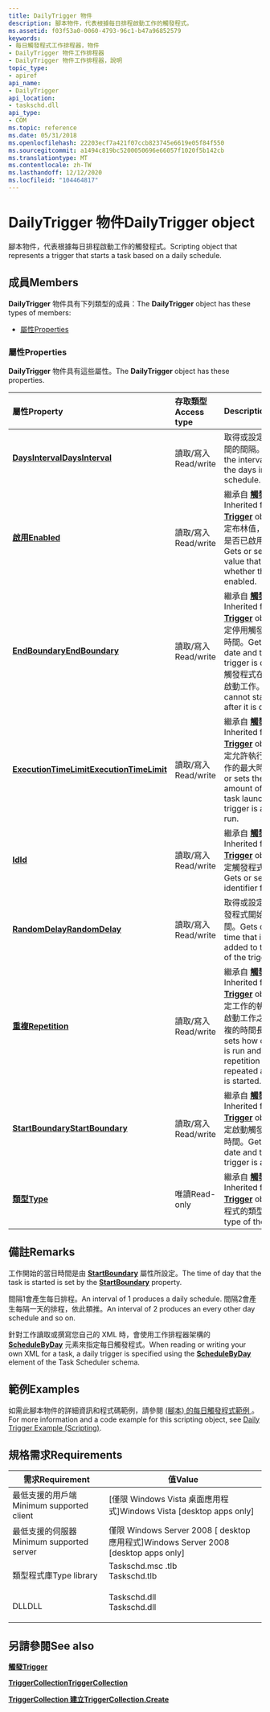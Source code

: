 ```yaml
---
title: DailyTrigger 物件
description: 腳本物件，代表根據每日排程啟動工作的觸發程式。
ms.assetid: f03f53a0-0060-4793-96c1-b47a96852579
keywords:
- 每日觸發程式工作排程器，物件
- DailyTrigger 物件工作排程器
- DailyTrigger 物件工作排程器，說明
topic_type:
- apiref
api_name:
- DailyTrigger
api_location:
- taskschd.dll
api_type:
- COM
ms.topic: reference
ms.date: 05/31/2018
ms.openlocfilehash: 22203ecf7a421f07ccb823745e6619e05f84f550
ms.sourcegitcommit: a1494c819bc5200050696e66057f1020f5b142cb
ms.translationtype: MT
ms.contentlocale: zh-TW
ms.lasthandoff: 12/12/2020
ms.locfileid: "104464817"
---
```

# <a name="dailytrigger-object"></a><span data-ttu-id="d4569-106">DailyTrigger 物件</span><span class="sxs-lookup"><span data-stu-id="d4569-106">DailyTrigger object</span></span>

<span data-ttu-id="d4569-107">腳本物件，代表根據每日排程啟動工作的觸發程式。</span><span class="sxs-lookup"><span data-stu-id="d4569-107">Scripting object that represents a trigger that starts a task based on a daily schedule.</span></span>

## <a name="members"></a><span data-ttu-id="d4569-108">成員</span><span class="sxs-lookup"><span data-stu-id="d4569-108">Members</span></span>

<span data-ttu-id="d4569-109">**DailyTrigger** 物件具有下列類型的成員：</span><span class="sxs-lookup"><span data-stu-id="d4569-109">The **DailyTrigger** object has these types of members:</span></span>

-   [<span data-ttu-id="d4569-110">屬性</span><span class="sxs-lookup"><span data-stu-id="d4569-110">Properties</span></span>](#properties)

### <a name="properties"></a><span data-ttu-id="d4569-111">屬性</span><span class="sxs-lookup"><span data-stu-id="d4569-111">Properties</span></span>

<span data-ttu-id="d4569-112">**DailyTrigger** 物件具有這些屬性。</span><span class="sxs-lookup"><span data-stu-id="d4569-112">The **DailyTrigger** object has these properties.</span></span>



| <span data-ttu-id="d4569-113">屬性</span><span class="sxs-lookup"><span data-stu-id="d4569-113">Property</span></span>                                                            | <span data-ttu-id="d4569-114">存取類型</span><span class="sxs-lookup"><span data-stu-id="d4569-114">Access type</span></span>           | <span data-ttu-id="d4569-115">Description</span><span class="sxs-lookup"><span data-stu-id="d4569-115">Description</span></span>                                                                                                                                                                                 |
|:--------------------------------------------------------------------|:----------------------|:--------------------------------------------------------------------------------------------------------------------------------------------------------------------------------------------|
| [<span data-ttu-id="d4569-116">**DaysInterval**</span><span class="sxs-lookup"><span data-stu-id="d4569-116">**DaysInterval**</span></span>](dailytrigger-daysinterval.md)<br/>        | <span data-ttu-id="d4569-117">讀取/寫入</span><span class="sxs-lookup"><span data-stu-id="d4569-117">Read/write</span></span><br/> | <span data-ttu-id="d4569-118">取得或設定排程中天數之間的間隔。</span><span class="sxs-lookup"><span data-stu-id="d4569-118">Gets or sets the interval between the days in the schedule.</span></span><br/>                                                                                                                      |
| [<span data-ttu-id="d4569-119">**啟用**</span><span class="sxs-lookup"><span data-stu-id="d4569-119">**Enabled**</span></span>](trigger-enabled.md)<br/>                       | <span data-ttu-id="d4569-120">讀取/寫入</span><span class="sxs-lookup"><span data-stu-id="d4569-120">Read/write</span></span><br/> | <span data-ttu-id="d4569-121">繼承自 [**觸發**](trigger.md) 程式物件。</span><span class="sxs-lookup"><span data-stu-id="d4569-121">Inherited from the [**Trigger**](trigger.md) object.</span></span> <span data-ttu-id="d4569-122">取得或設定布林值，這個值會指出是否已啟用觸發程式。</span><span class="sxs-lookup"><span data-stu-id="d4569-122">Gets or sets a Boolean value that indicates whether the trigger is enabled.</span></span><br/>                                                |
| [<span data-ttu-id="d4569-123">**EndBoundary**</span><span class="sxs-lookup"><span data-stu-id="d4569-123">**EndBoundary**</span></span>](trigger-endboundary.md)<br/>               | <span data-ttu-id="d4569-124">讀取/寫入</span><span class="sxs-lookup"><span data-stu-id="d4569-124">Read/write</span></span><br/> | <span data-ttu-id="d4569-125">繼承自 [**觸發**](trigger.md) 程式物件。</span><span class="sxs-lookup"><span data-stu-id="d4569-125">Inherited from the [**Trigger**](trigger.md) object.</span></span> <span data-ttu-id="d4569-126">取得或設定停用觸發程式的日期和時間。</span><span class="sxs-lookup"><span data-stu-id="d4569-126">Gets or sets the date and time when the trigger is deactivated.</span></span> <span data-ttu-id="d4569-127">觸發程式在停用之後無法啟動工作。</span><span class="sxs-lookup"><span data-stu-id="d4569-127">The trigger cannot start the task after it is deactivated.</span></span><br/> |
| [<span data-ttu-id="d4569-128">**ExecutionTimeLimit**</span><span class="sxs-lookup"><span data-stu-id="d4569-128">**ExecutionTimeLimit**</span></span>](trigger-executiontimelimit.md)<br/> | <span data-ttu-id="d4569-129">讀取/寫入</span><span class="sxs-lookup"><span data-stu-id="d4569-129">Read/write</span></span><br/> | <span data-ttu-id="d4569-130">繼承自 [**觸發**](trigger.md) 程式物件。</span><span class="sxs-lookup"><span data-stu-id="d4569-130">Inherited from the [**Trigger**](trigger.md) object.</span></span> <span data-ttu-id="d4569-131">取得或設定允許執行觸發程式之工作的最大時間量。</span><span class="sxs-lookup"><span data-stu-id="d4569-131">Gets or sets the maximum amount of time that the task launched by the trigger is allowed to run.</span></span><br/>                           |
| [<span data-ttu-id="d4569-132">**Id**</span><span class="sxs-lookup"><span data-stu-id="d4569-132">**Id**</span></span>](/windows/desktop/api/taskschd/nf-taskschd-itrigger-get_id)<br/>                                | <span data-ttu-id="d4569-133">讀取/寫入</span><span class="sxs-lookup"><span data-stu-id="d4569-133">Read/write</span></span><br/> | <span data-ttu-id="d4569-134">繼承自 [**觸發**](trigger.md) 程式物件。</span><span class="sxs-lookup"><span data-stu-id="d4569-134">Inherited from the [**Trigger**](trigger.md) object.</span></span> <span data-ttu-id="d4569-135">取得或設定觸發程式的識別碼。</span><span class="sxs-lookup"><span data-stu-id="d4569-135">Gets or sets the identifier for the trigger.</span></span><br/>                                                                               |
| [<span data-ttu-id="d4569-136">**RandomDelay**</span><span class="sxs-lookup"><span data-stu-id="d4569-136">**RandomDelay**</span></span>](dailytrigger-randomdelay.md)<br/>          | <span data-ttu-id="d4569-137">讀取/寫入</span><span class="sxs-lookup"><span data-stu-id="d4569-137">Read/write</span></span><br/> | <span data-ttu-id="d4569-138">取得或設定隨機加入至觸發程式開始時間的延遲時間。</span><span class="sxs-lookup"><span data-stu-id="d4569-138">Gets or sets a delay time that is randomly added to the start time of the trigger.</span></span><br/>                                                                                               |
| [<span data-ttu-id="d4569-139">**重複**</span><span class="sxs-lookup"><span data-stu-id="d4569-139">**Repetition**</span></span>](trigger-repetition.md)<br/>                 | <span data-ttu-id="d4569-140">讀取/寫入</span><span class="sxs-lookup"><span data-stu-id="d4569-140">Read/write</span></span><br/> | <span data-ttu-id="d4569-141">繼承自 [**觸發**](trigger.md) 程式物件。</span><span class="sxs-lookup"><span data-stu-id="d4569-141">Inherited from the [**Trigger**](trigger.md) object.</span></span> <span data-ttu-id="d4569-142">取得或設定工作的執行頻率，以及啟動工作之後重複模式重複的時間長度。</span><span class="sxs-lookup"><span data-stu-id="d4569-142">Gets or sets how often the task is run and how long the repetition pattern is repeated after the task is started.</span></span><br/>          |
| [<span data-ttu-id="d4569-143">**StartBoundary**</span><span class="sxs-lookup"><span data-stu-id="d4569-143">**StartBoundary**</span></span>](trigger-startboundary.md)<br/>           | <span data-ttu-id="d4569-144">讀取/寫入</span><span class="sxs-lookup"><span data-stu-id="d4569-144">Read/write</span></span><br/> | <span data-ttu-id="d4569-145">繼承自 [**觸發**](trigger.md) 程式物件。</span><span class="sxs-lookup"><span data-stu-id="d4569-145">Inherited from the [**Trigger**](trigger.md) object.</span></span> <span data-ttu-id="d4569-146">取得或設定啟動觸發程式的日期和時間。</span><span class="sxs-lookup"><span data-stu-id="d4569-146">Gets or sets the date and time when the trigger is activated.</span></span><br/>                                                              |
| [<span data-ttu-id="d4569-147">**類型**</span><span class="sxs-lookup"><span data-stu-id="d4569-147">**Type**</span></span>](/windows/desktop/api/taskschd/nf-taskschd-itrigger-get_type)<br/>                            | <span data-ttu-id="d4569-148">唯讀</span><span class="sxs-lookup"><span data-stu-id="d4569-148">Read-only</span></span><br/>  | <span data-ttu-id="d4569-149">繼承自 [**觸發**](trigger.md) 程式物件。</span><span class="sxs-lookup"><span data-stu-id="d4569-149">Inherited from the [**Trigger**](trigger.md) object.</span></span> <span data-ttu-id="d4569-150">取得觸發程式的類型。</span><span class="sxs-lookup"><span data-stu-id="d4569-150">Gets the type of the trigger.</span></span><br/>                                                                                              |



 

## <a name="remarks"></a><span data-ttu-id="d4569-151">備註</span><span class="sxs-lookup"><span data-stu-id="d4569-151">Remarks</span></span>

<span data-ttu-id="d4569-152">工作開始的當日時間是由 [**StartBoundary**](trigger-startboundary.md) 屬性所設定。</span><span class="sxs-lookup"><span data-stu-id="d4569-152">The time of day that the task is started is set by the [**StartBoundary**](trigger-startboundary.md) property.</span></span>

<span data-ttu-id="d4569-153">間隔1會產生每日排程。</span><span class="sxs-lookup"><span data-stu-id="d4569-153">An interval of 1 produces a daily schedule.</span></span> <span data-ttu-id="d4569-154">間隔2會產生每隔一天的排程，依此類推。</span><span class="sxs-lookup"><span data-stu-id="d4569-154">An interval of 2 produces an every other day schedule and so on.</span></span>

<span data-ttu-id="d4569-155">針對工作讀取或撰寫您自己的 XML 時，會使用工作排程器架構的 [**ScheduleByDay**](taskschedulerschema-schedulebyday-calendartriggertype-element.md) 元素來指定每日觸發程式。</span><span class="sxs-lookup"><span data-stu-id="d4569-155">When reading or writing your own XML for a task, a daily trigger is specified using the [**ScheduleByDay**](taskschedulerschema-schedulebyday-calendartriggertype-element.md) element of the Task Scheduler schema.</span></span>

## <a name="examples"></a><span data-ttu-id="d4569-156">範例</span><span class="sxs-lookup"><span data-stu-id="d4569-156">Examples</span></span>

<span data-ttu-id="d4569-157">如需此腳本物件的詳細資訊和程式碼範例，請參閱 [ (腳本) 的每日觸發程式範例 ](daily-trigger-example--scripting-.md)。</span><span class="sxs-lookup"><span data-stu-id="d4569-157">For more information and a code example for this scripting object, see [Daily Trigger Example (Scripting)](daily-trigger-example--scripting-.md).</span></span>

## <a name="requirements"></a><span data-ttu-id="d4569-158">規格需求</span><span class="sxs-lookup"><span data-stu-id="d4569-158">Requirements</span></span>



| <span data-ttu-id="d4569-159">需求</span><span class="sxs-lookup"><span data-stu-id="d4569-159">Requirement</span></span> | <span data-ttu-id="d4569-160">值</span><span class="sxs-lookup"><span data-stu-id="d4569-160">Value</span></span> |
|-------------------------------------|-----------------------------------------------------------------------------------------|
| <span data-ttu-id="d4569-161">最低支援的用戶端</span><span class="sxs-lookup"><span data-stu-id="d4569-161">Minimum supported client</span></span><br/> | <span data-ttu-id="d4569-162">\[僅限 Windows Vista 桌面應用程式\]</span><span class="sxs-lookup"><span data-stu-id="d4569-162">Windows Vista \[desktop apps only\]</span></span><br/>                                          |
| <span data-ttu-id="d4569-163">最低支援的伺服器</span><span class="sxs-lookup"><span data-stu-id="d4569-163">Minimum supported server</span></span><br/> | <span data-ttu-id="d4569-164">僅限 Windows Server 2008 \[ desktop 應用程式\]</span><span class="sxs-lookup"><span data-stu-id="d4569-164">Windows Server 2008 \[desktop apps only\]</span></span><br/>                                    |
| <span data-ttu-id="d4569-165">類型程式庫</span><span class="sxs-lookup"><span data-stu-id="d4569-165">Type library</span></span><br/>             | <dl> <span data-ttu-id="d4569-166"><dt>Taskschd.msc .tlb</dt></span><span class="sxs-lookup"><span data-stu-id="d4569-166"><dt>Taskschd.tlb</dt></span></span> </dl> |
| <span data-ttu-id="d4569-167">DLL</span><span class="sxs-lookup"><span data-stu-id="d4569-167">DLL</span></span><br/>                      | <dl> <span data-ttu-id="d4569-168"><dt>Taskschd.dll</dt></span><span class="sxs-lookup"><span data-stu-id="d4569-168"><dt>Taskschd.dll</dt></span></span> </dl> |



## <a name="see-also"></a><span data-ttu-id="d4569-169">另請參閱</span><span class="sxs-lookup"><span data-stu-id="d4569-169">See also</span></span>

<dl> <dt>

[<span data-ttu-id="d4569-170">**觸發**</span><span class="sxs-lookup"><span data-stu-id="d4569-170">**Trigger**</span></span>](trigger.md)
</dt> <dt>

[<span data-ttu-id="d4569-171">**TriggerCollection**</span><span class="sxs-lookup"><span data-stu-id="d4569-171">**TriggerCollection**</span></span>](triggercollection.md)
</dt> <dt>

[<span data-ttu-id="d4569-172">**TriggerCollection 建立**</span><span class="sxs-lookup"><span data-stu-id="d4569-172">**TriggerCollection.Create**</span></span>](triggercollection-create.md)
</dt> </dl>

 

 





